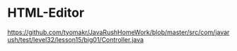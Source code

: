 # HTML-Editor

https://github.com/tyomakr/JavaRushHomeWork/blob/master/src/com/javarush/test/level32/lesson15/big01/Controller.java
